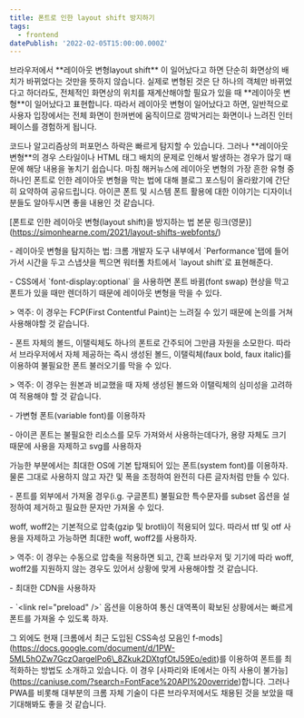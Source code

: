 ```yaml
---
title: 폰트로 인한 layout shift 방지하기
tags:
  - frontend
datePublish: '2022-02-05T15:00:00.000Z'
---
```


브라우저에서 \*\*레이아웃 변형layout shift\*\* 이 일어났다고 하면 단순히 화면상의 배치가 바뀌었다는 것만을 뜻하지 않습니다. 실제로 변형된 것은 단 하나의 객체만 바뀌었다고 하더라도, 전체적인 화면상의 위치를 재계산해야할 필요가 있을 때 \*\*레이아웃 변형\*\*이 일어났다고 표현합니다. 따라서 레이아웃 변형이 일어났다고 하면, 일반적으로 사용자 입장에서는 전체 화면이 한꺼번에 움직이므로 깜박거리는 화면이나 느려진 인터페이스를 경험하게 됩니다.

코드나 알고리즘상의 퍼포먼스 하락은 빠르게 탐지할 수 있습니다. 그러나 \*\*레이아웃 변형\*\*의 경우 스타일이나 HTML 태그 배치의 문제로 인해서 발생하는 경우가 많기 때문에 해당 내용을 놓치기 쉽습니다. 마침 해커뉴스에 레이아웃 변형의 가장 흔한 유형 중 하나인 폰트로 인한 레이아웃 변형을 막는 법에 대해 블로그 포스팅이 올라왔기에 간단히 요약하여 공유드립니다. 아이콘 폰트 및 시스템 폰트 활용에 대한 이야기는 디자이너분들도 알아두시면 좋을 내용인 것 같습니다.

\[폰트로 인한 레이아웃 변형(layout shift)을 방지하는 법 본문 링크(영문)]\(https://simonhearne.com/2021/layout-shifts-webfonts/)

\- 레이아웃 변형을 탐지하는 법: 크롬 개발자 도구 내부에서 \`Performance\`탭에 들어가서 시간을 두고 스냅샷을 찍으면 워터폴 차트에서 \`layout shift\`로 표현해준다.

\- CSS에서 \`font-display:optional\` 을 사용하면 폰트 바뀜(font swap) 현상을 막고 폰트가 있을 때만 렌더하기 때문에 레이아웃 변형을 막을 수 있다.

\> 역주: 이 경우는 FCP(First Contentful Paint)는 느려질 수 있기 때문에 논의를 거쳐 사용해야할 것 같습니다.

\- 폰트 자체의 볼드, 이탤릭체도 하나의 폰트로 간주되어 그만큼 자원을 소모한다. 따라서 브라우저에서 자체 제공하는 즉시 생성된 볼드, 이탤릭체(faux bold, faux italic)를 이용하여 불필요한 폰트 불러오기를 막을 수 있다.

\> 역주: 이 경우는 원본과 비교했을 때 자체 생성된 볼드와 이탤릭체의 심미성을 고려하여 적용해야 할 것 같습니다.

\- 가변형 폰트(variable font)를 이용하자

\- 아이콘 폰트는 불필요한 리소스를 모두 가져와서 사용하는데다가, 용량 자체도 크기 때문에 사용을 자제하고 svg를 사용하자

가능한 부분에서는 최대한 OS에 기본 탑재되어 있는 폰트(system font)를 이용하자. 물론 그대로 사용하지 않고 자간 및 폭을 조정하여 완전히 다른 글자처럼 만들 수 있다.

\- 폰트를 외부에서 가져올 경우(i.g. 구글폰트) 불필요한 특수문자를 subset 옵션을 설정하여 제거하고 필요한 문자만 가져올 수 있다.

woff, woff2는 기본적으로 압축(gzip 및 brotli)이 적용되어 있다. 따라서 ttf 및 otf 사용을 자제하고 가능하면 최대한 woff, woff2를 사용하자.

\> 역주: 이 경우는 수동으로 압축을 적용하면 되고, 간혹 브라우저 및 기기에 따라 woff, woff2를 지원하지 않는 경우도 있어서 상황에 맞게 사용해야할 것 같습니다.

\- 최대한 CDN을 사용하자

\- \`\<link rel="preload" />\` 옵션을 이용하여 통신 대역폭이 확보된 상황에서는 빠르게 폰트를 가져올 수 있도록 하자.

그 외에도 현재 \[크롬에서 최근 도입된 CSS속성 모음인 f-mods]\(https://docs.google.com/document/d/1PW-5ML5hOZw7GczOargelPo6\_8Zkuk2DXtgfOtJ59Eo/edit)를 이용하여 폰트를 최적화하는 방법도 소개하고 있습니다. 이 경우 \[사파리와 IE에서는 아직 사용이 불가능]\(https://caniuse.com/?search=FontFace%20API%20override)합니다. 그러나 PWA를 비롯해 대부분의 크롬 자체 기술이 다른 브라우저에서도 채용된 것을 보았을 때 기대해봐도 좋을 것 같습니다.
